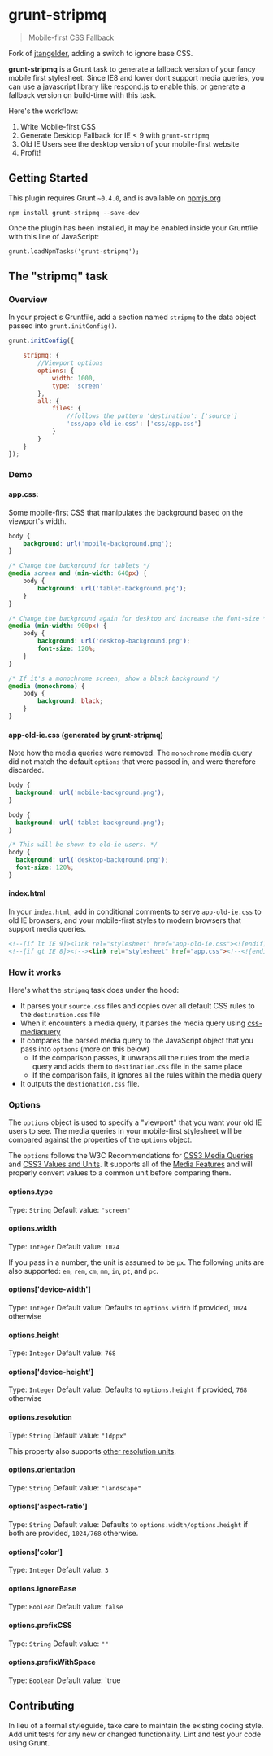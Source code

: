# grunt-stripmq
> Mobile-first CSS Fallback

Fork of [jtangelder](https://github.com/jtangelder/grunt-stripmq), adding a switch to ignore base CSS.

**grunt-stripmq** is a Grunt task to generate a fallback version of your fancy mobile first stylesheet. Since IE8 and lower dont support media queries, you can use a javascript library like respond.js to enable this, or generate a fallback version on build-time with this task.

Here's the workflow:

1. Write Mobile-first CSS
2. Generate Desktop Fallback for IE < 9 with `grunt-stripmq`
3. Old IE Users see the desktop version of your mobile-first website
4. Profit!

## Getting Started
This plugin requires Grunt `~0.4.0`, and is available on [npmjs.org](https://npmjs.org/package/grunt-stripmq)

```shell
npm install grunt-stripmq --save-dev
```

Once the plugin has been installed, it may be enabled inside your Gruntfile with this line of JavaScript:

```shell
grunt.loadNpmTasks('grunt-stripmq');
```

## The "stripmq" task

### Overview
In your project's Gruntfile, add a section named `stripmq` to the data object passed into `grunt.initConfig()`.

```js
grunt.initConfig({

    stripmq: {
        //Viewport options
        options: {
            width: 1000,
            type: 'screen'
        },
        all: {
            files: {
                //follows the pattern 'destination': ['source']
                'css/app-old-ie.css': ['css/app.css']
            }
        }
    }
});

```

### Demo

#### app.css:
Some mobile-first CSS that manipulates the background based on the viewport's width.
```css
body {
    background: url('mobile-background.png');
}

/* Change the background for tablets */
@media screen and (min-width: 640px) {
    body {
        background: url('tablet-background.png');
    }
}

/* Change the background again for desktop and increase the font-size */
@media (min-width: 900px) {
    body {
        background: url('desktop-background.png');
        font-size: 120%;
    }
}

/* If it's a monochrome screen, show a black background */
@media (monochrome) {
    body {
        background: black;
    }
}
```

#### app-old-ie.css (generated by grunt-stripmq)
Note how the media queries were removed. The `monochrome` media query did not match the default `options` that were passed in, and were therefore discarded.

```css
body {
  background: url('mobile-background.png');
}

body {
  background: url('tablet-background.png');
}

/* This will be shown to old-ie users. */
body {
  background: url('desktop-background.png');
  font-size: 120%;
}
```

#### index.html
In your `index.html`, add in conditional comments to serve `app-old-ie.css` to old IE browsers, and your mobile-first styles to modern browsers that support media queries.

````html
<!--[if lt IE 9]><link rel="stylesheet" href="app-old-ie.css"><![endif]-->
<!--[if gt IE 8]><!--><link rel="stylesheet" href="app.css"><!--<![endif]-->
````


### How it works
Here's what the `stripmq` task does under the hood:

* It parses your `source.css` files and copies over all default CSS rules to the `destination.css` file
* When it encounters a media query, it parses the media query using [css-mediaquery](https://github.com/ericf/css-mediaquery)
* It compares the parsed media query to the JavaScript object that you pass into `options` (more on this below)
  * If the comparison passes, it unwraps all the rules from the media query and adds them to `destination.css` file in the same place
  * If the comparison fails, it ignores all the rules within the media query
* It outputs the `destionation.css` file.



### Options

The `options` object is used to specify a "viewport" that you want your old IE users to see. The media queries in your mobile-first stylesheet will be compared against the properties of the `options` object.

The `options` follows the W3C Recommendations for [CSS3 Media Queries](http://www.w3.org/TR/css3-mediaqueries/) and [CSS3 Values and Units](http://www.w3.org/TR/css3-values/). It supports all of the [Media Features](http://www.w3.org/TR/css3-mediaqueries/#media1) and will properly convert values to a common unit before comparing them.

#### options.type
Type: `String`
Default value: `"screen"`

#### options.width
Type: `Integer`
Default value: `1024`

If you pass in a number, the unit is assumed to be `px`. The following units are also supported: `em`, `rem`, `cm`, `mm`, `in`, `pt`, and `pc`.

#### options['device-width']
Type: `Integer`
Default value: Defaults to `options.width` if provided, `1024` otherwise

#### options.height
Type: `Integer`
Default value: `768`

#### options['device-height']
Type: `Integer`
Default value: Defaults to `options.height` if provided, `768` otherwise

#### options.resolution
Type: `String`
Default value: `"1dppx"`

This property also supports [other resolution units](http://www.w3.org/TR/css3-mediaqueries/#resolution0).

#### options.orientation
Type: `String`
Default value: `"landscape"`

#### options['aspect-ratio']
Type: `String`
Default value: Defaults to `options.width/options.height` if both are provided, `1024/768` otherwise.

#### options['color']
Type: `Integer`
Default value: `3`

#### options.ignoreBase
Type: `Boolean`
Default value: `false`

#### options.prefixCSS
Type: `String`
Default value: `""`

#### options.prefixWithSpace
Type: `Boolean`
Default value: `true

## Contributing

In lieu of a formal styleguide, take care to maintain the existing coding style. Add unit tests for any new or changed functionality. Lint and test your code using Grunt.
